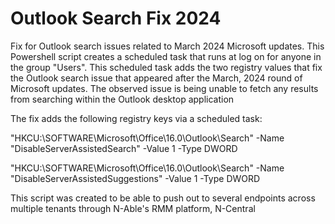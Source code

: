# Outlook Search Fix 2024
Fix for Outlook search issues related to March 2024 Microsoft updates. This Powershell script creates a scheduled task that runs at log on for anyone in the group "Users". This scheduled task adds the two registry values that fix the Outlook search issue that appeared after the March, 2024 round of Microsoft updates. The observed issue is being unable to fetch any results from searching within the Outlook desktop application

The fix adds the following registry keys via a scheduled task:

"HKCU:\SOFTWARE\Microsoft\Office\16.0\Outlook\Search" -Name "DisableServerAssistedSearch" -Value 1 -Type DWORD

"HKCU:\SOFTWARE\Microsoft\Office\16.0\Outlook\Search" -Name "DisableServerAssistedSuggestions" -Value 1 -Type DWORD

This script was created to be able to push out to several endpoints across multiple tenants through N-Able's RMM platform, N-Central
